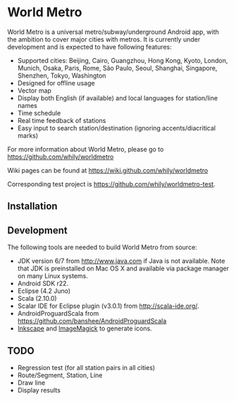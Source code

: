 World Metro
===========

World Metro is a universal metro/subway/underground Android app, with
the ambition to cover major cities with metros. It is currently under
development and is expected to have following features:

* Supported cities: Beijing, Cairo, Guangzhou, Hong Kong, Kyoto,
  London, Munich, Osaka, Paris, Rome, São Paulo, Seoul, Shanghai,
  Singapore, Shenzhen, Tokyo, Washington
* Designed for offline usage
* Vector map
* Display both English (if available) and local languages for station/line names
* Time schedule
* Real time feedback of stations
* Easy input to search station/destination (ignoring
  accents/diacritical marks)

For more information about World Metro, please go to
  <https://github.com/whily/worldmetro>

Wiki pages can be found at
  <https://wiki.github.com/whily/worldmetro>
  
Corresponding test project is <https://github.com/whily/worldmetro-test>.

Installation
------------

Development
-----------

The following tools are needed to build World Metro from source:

* JDK version 6/7 from <http://www.java.com> if Java is not available. 
  Note that JDK is preinstalled on Mac OS X and available via package manager
  on many Linux systems. 
* Android SDK r22.
* Eclipse (4.2 Juno)
* Scala (2.10.0)
* Scalar IDE for Eclipse plugin (v3.0.1) from <http://scala-ide.org/>.
* AndroidProguardScala from
  <https://github.com/banshee/AndroidProguardScala>
* [Inkscape](http://inkscape.org) and [ImageMagick](http://www.imagemagick.org)
  to generate icons.
  
TODO
----

* Regression test (for all station pairs in all cities)
* Route/Segment, Station, Line
* Draw line
* Display results


